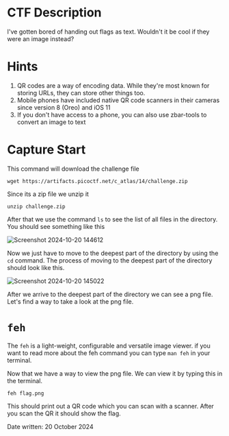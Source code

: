 # CTF Description
I've gotten bored of handing out flags as text. Wouldn't it be cool if they were an image instead?

# Hints
1. QR codes are a way of encoding data. While they're most known for storing URLs, they can store other things too.
2. Mobile phones have included native QR code scanners in their cameras since version 8 (Oreo) and iOS 11
3. If you don't have access to a phone, you can also use zbar-tools to convert an image to text

# Capture Start

This command will download the challenge file
```
wget https://artifacts.picoctf.net/c_atlas/14/challenge.zip
```

Since its a zip file we unzip it

```
unzip challenge.zip
```
After that we use the command ```ls``` to see the list of all files in the directory.
You should see something like this

![Screenshot 2024-10-20 144612](https://github.com/user-attachments/assets/7e51e6bf-db9b-421d-9b59-62f95e6a8f27)

Now we just have to move to the deepest part of the directory by using the ```cd``` command.
The process of moving to the deepest part of the directory should look like this.

![Screenshot 2024-10-20 145022](https://github.com/user-attachments/assets/f828d82c-07fa-4085-b270-588980052199)


After we arrive to the deepest part of the directory we can see a png file.
Let's find a way to take a look at the png file.

# ```feh```
The ```feh``` is a light-weight, configurable and versatile image viewer.
if you want to read more about the feh command you can type ```man feh``` in your terminal.

Now that we have a way to view the png file. We can view it by typing this in the terminal.
```
feh flag.png
```
This should print out a QR code which you can scan with a scanner.
After you scan the QR it should show the flag.


Date written: 20 October 2024

